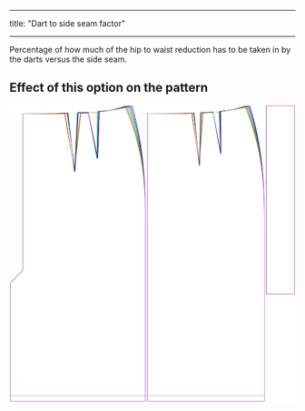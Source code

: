 ***

title: "Dart to side seam factor"

***

Percentage of how much of the hip to waist reduction has to be taken in by the darts versus the side seam.

## Effect of this option on the pattern

![This image shows the effect of this option by superimposing several variants that have a different value for this option](penelope_darttosideseamfactor_sample.svg "Effect of this option on the pattern")
